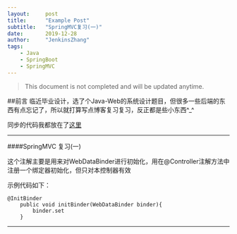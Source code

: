 ```yaml
---
layout:     post
title:      "Example Post"
subtitle:   "SpringMVC复习(一)"
date:       2019-12-28
author:     "JenkinsZhang"
tags:
    - Java
    - SpringBoot
    - SpringMVC
---
```


> This document is not completed and will be updated anytime.

##前言
临近毕业设计，选了个Java-Web的系统设计题目，但很多一些后端的东西有点忘记了，所以就打算写点博客复习复习，反正都是些小东西^_^


同步的代码我都放在了[这里](https://github.com/JenkinsZhang/springboot_springcloud_review)

---


####SpringMVC 复习(一)

这个注解主要是用来对WebDataBinder进行初始化，用在@Controller注解方法中注册一个绑定器初始化，但只对本控制器有效

示例代码如下：
```
@InitBinder
    public void initBinder(WebDataBinder binder){
        binder.set
    }
```
---

